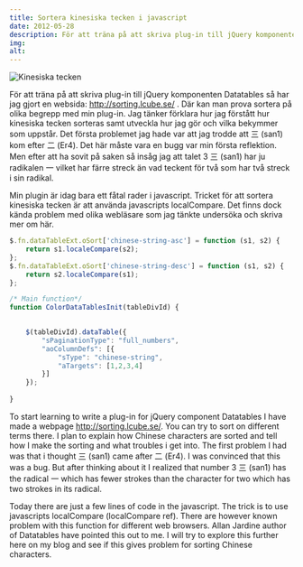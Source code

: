 ```yaml
---
title: Sortera kinesiska tecken i javascript
date: 2012-05-28
description: För att träna på att skriva plug-in till jQuery komponenten Datatables så har jag gjort en websida http://sorting.lcube.se/ . Där kan man prova sortera på olika begrepp med min plug-in.
img: 
alt: 
---
```


![Kinesiska tecken](http://upload.wikimedia.org/wikipedia/commons/a/a4/Chinese_characters_logo.jpg)


För att träna på att skriva plug-in till jQuery komponenten Datatables så har jag gjort en websida: http://sorting.lcube.se/ . Där kan man prova sortera på olika begrepp med min plug-in. Jag tänker förklara hur jag förstått hur kinesiska tecken sorteras samt utveckla hur jag gör  och vilka bekymmer som uppstår. Det första problemet jag hade var att jag trodde att 三 (san1) kom efter 二 (Er4). Det här måste vara en bugg var min första reflektion. Men efter att ha sovit på saken så insåg jag att  talet 3  三 (san1) har ju radikalen 一 vilket har färre streck än vad teckent för två som har två streck i sin radikal.

Min plugin är idag bara ett fåtal rader i javascript. Tricket för att sortera kinesiska tecken  är att använda javascripts localCompare. Det finns dock kända problem med olika webläsare som jag tänkte undersöka och skriva mer om här.

```js
$.fn.dataTableExt.oSort['chinese-string-asc'] = function (s1, s2) {
    return s1.localeCompare(s2);
};
$.fn.dataTableExt.oSort['chinese-string-desc'] = function (s1, s2) {
    return s2.localeCompare(s1);
};

/* Main function*/
function ColorDataTablesInit(tableDivId) {
   

    $(tableDivId).dataTable({
        "sPaginationType": "full_numbers",
        "aoColumnDefs": [{
            "sType": "chinese-string",
            "aTargets": [1,2,3,4]
        }]
    });
    
}
```
To start learning to write a plug-in for jQuery component Datatables  I have made a webpage  http://sorting.lcube.se/. You can try to sort on different terms there. I plan to explain how Chinese characters are sorted and tell how I make the sorting and what troubles i get into.
The first problem I had was that i thought  三 (san1) came after 二 (Er4). I was convinced that this was a bug. But after thinking about it I realized that number 3  三 (san1) has the radical 一 which has fewer strokes than the character for two which has two strokes in its radical.

Today there are just a few lines of code in the javascript. The trick is to use javascripts localCompare (localCompare ref). There are however known problem with this function for different web browsers. Allan Jardine author of Datatables have pointed this out to me. I will try to explore this further here on my blog and see if this gives problem for sorting Chinese characters.
